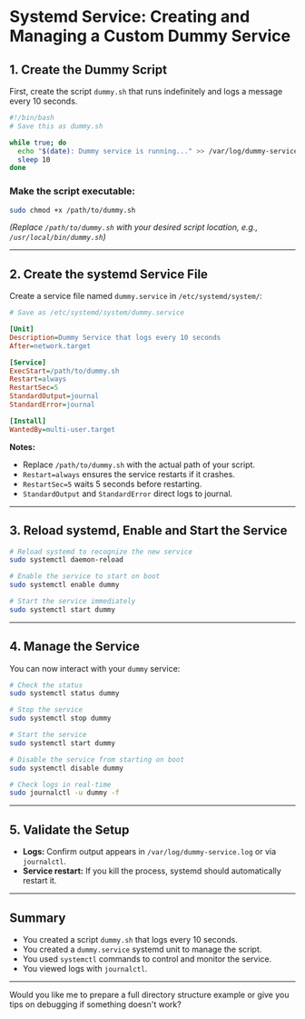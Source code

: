 
# Systemd Service: Creating and Managing a Custom Dummy Service

## 1. Create the Dummy Script

First, create the script `dummy.sh` that runs indefinitely and logs a message every 10 seconds.

```bash
#!/bin/bash
# Save this as dummy.sh

while true; do
  echo "$(date): Dummy service is running..." >> /var/log/dummy-service.log
  sleep 10
done
```

### Make the script executable:

```bash
sudo chmod +x /path/to/dummy.sh
```

*(Replace `/path/to/dummy.sh` with your desired script location, e.g., `/usr/local/bin/dummy.sh`)*

---

## 2. Create the systemd Service File

Create a service file named `dummy.service` in `/etc/systemd/system/`:

```ini
# Save as /etc/systemd/system/dummy.service

[Unit]
Description=Dummy Service that logs every 10 seconds
After=network.target

[Service]
ExecStart=/path/to/dummy.sh
Restart=always
RestartSec=5
StandardOutput=journal
StandardError=journal

[Install]
WantedBy=multi-user.target
```

**Notes:**

- Replace `/path/to/dummy.sh` with the actual path of your script.
- `Restart=always` ensures the service restarts if it crashes.
- `RestartSec=5` waits 5 seconds before restarting.
- `StandardOutput` and `StandardError` direct logs to journal.

---

## 3. Reload systemd, Enable and Start the Service

```bash
# Reload systemd to recognize the new service
sudo systemctl daemon-reload

# Enable the service to start on boot
sudo systemctl enable dummy

# Start the service immediately
sudo systemctl start dummy
```

---

## 4. Manage the Service

You can now interact with your `dummy` service:

```bash
# Check the status
sudo systemctl status dummy

# Stop the service
sudo systemctl stop dummy

# Start the service
sudo systemctl start dummy

# Disable the service from starting on boot
sudo systemctl disable dummy

# Check logs in real-time
sudo journalctl -u dummy -f
```

---

## 5. Validate the Setup

- **Logs:** Confirm output appears in `/var/log/dummy-service.log` or via `journalctl`.
- **Service restart:** If you kill the process, systemd should automatically restart it.

---

## Summary

- You created a script `dummy.sh` that logs every 10 seconds.
- You created a `dummy.service` systemd unit to manage the script.
- You used `systemctl` commands to control and monitor the service.
- You viewed logs with `journalctl`.

---

Would you like me to prepare a full directory structure example or give you tips on debugging if something doesn't work?
